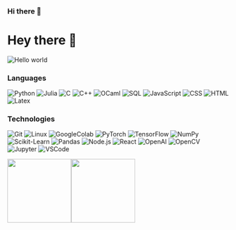 ### Hi there 👋

# Hey there :wave:

<img src="https://raw.githubusercontent.com/sagar-viradiya/sagar-viradiya/master/resources/banner.png" alt="Hello world">

### Languages

![Python](https://img.shields.io/badge/-Python-000?&logo=Python)
![Julia](https://img.shields.io/badge/-Julia-000?&logo=julia)
![C](https://img.shields.io/badge/-C-000?&logo=C)
![C++](https://img.shields.io/badge/-C++-000?&logo=cplusplus)
![OCaml](https://img.shields.io/badge/-OCaml-000?&logo=ocaml)
![SQL](https://img.shields.io/badge/-SQL-000?&logo=MySQL)
![JavaScript](https://img.shields.io/badge/-JavaScript-000?&logo=JavaScript)
![CSS](https://img.shields.io/badge/-CSS-000?&logo=css3)
![HTML](https://img.shields.io/badge/-HTML-000?&logo=html5)
![Latex](https://img.shields.io/badge/-LaTeX-000?&logo=latex)

### Technologies

![Git](https://img.shields.io/badge/-Git-000?&logo=Git)
![Linux](https://img.shields.io/badge/-Linux-000?&logo=Linux)
![GoogleColab](https://img.shields.io/badge/-GoogleColab-000?&logo=googlecolab)
![PyTorch](https://img.shields.io/badge/-PyTorch-000?&logo=PyTorch)
![TensorFlow](https://img.shields.io/badge/-TensorFlow-000?&logo=TensorFlow)
![NumPy](https://img.shields.io/badge/-NumPy-000?&logo=numpy)
![Scikit-Learn](https://img.shields.io/badge/-ScikitLearn-000?&logo=scikitlearn)
![Pandas](https://img.shields.io/badge/-Pandas-000?&logo=pandas)
![Node.js](https://img.shields.io/badge/-Node.js-000?&logo=node.js)
![React](https://img.shields.io/badge/-React-000?&logo=React)
![OpenAI](https://img.shields.io/badge/-OpenAI-000?&logo=openai)
![OpenCV](https://img.shields.io/badge/-OpenCV-000?&logo=opencv)
![Jupyter](https://img.shields.io/badge/-Jupyter-000?&logo=Jupyter)
![VSCode](https://img.shields.io/badge/-VSCode-000?&logo=visualstudiocode)

<img height="145px" src="https://github-readme-stats.vercel.app/api?username=leomeissner00&hide_border=true&show_icons=true&include_all_commits=true&count_private=true&line_height=21&text_color=000&icon_color=000&bg_color=0,ea6161,ffc64d,fffc4d,52fa5a&theme=graywhite" /><!-- wi*quL3fcV --><img height="145px" src="https://github-readme-stats.vercel.app/api/top-langs/?username=leomeissner00&hide=html&hide_title=true&hide_border=true&layout=compact&langs_count=6&exclude_repo=comp426,Redventures-Movie-Quotes&text_color=000&icon_color=fff&bg_color=0,52fa5a,4dfcff,c64dff&theme=graywhite" />

<!--
**leomeissner00/leomeissner00** is a ✨ _special_ ✨ repository because its `README.md` (this file) appears on your GitHub profile.

Here are some ideas to get you started:

- 🔭 I’m currently working on ...
- 🌱 I’m currently learning ...
- 👯 I’m looking to collaborate on ...
- 🤔 I’m looking for help with ...
- 💬 Ask me about ...
- 📫 How to reach me: ...
- 😄 Pronouns: ...
- ⚡ Fun fact: ...
-->
